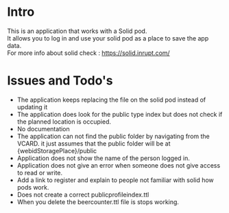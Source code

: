# Intro

This is an application that works with a Solid pod.  
It allows you to log in and use your solid pod as a place to save the app data.  
For more info about solid check : https://solid.inrupt.com/

# Issues and Todo's

- The application keeps replacing the file on the solid pod instead of updating it
- The application does look for the public type index but does not check if the planned location is occupied.
- No documentation
- The application can not find the public folder by navigating from the VCARD. it just assumes that the public folder will be at {webidStoragePlace}/public
- Application does not show the name of the person logged in. 
- Application does not give an error when someone does not give access to read or write.
- Add a link to register and explain to people not familiar with solid how pods work.
- Does not create a correct publicprofileindex.ttl
- When you delete the beercounter.ttl file is stops working.
